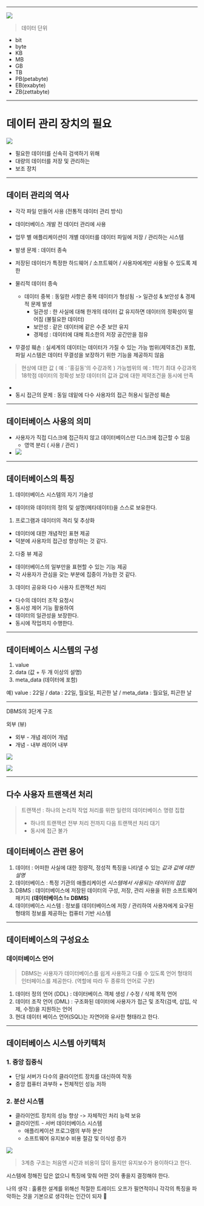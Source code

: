 
---

![](https://velog.velcdn.com/images/owlsuri/post/7b06b18b-5ce8-497e-b0e1-053f514b3878/image.png)
> 데이터 단위
- bit 
- byte 
- KB 
- MB 
- GB 
- TB 
- PB(petabyte) 
- EB(exabyte) 
- ZB(zettabyte)

---

# 데이터 관리 장치의 필요

![](https://velog.velcdn.com/images/owlsuri/post/87a80901-6c93-42ed-a52b-8d0299d0fc2f/image.png)

- 필요한 데이터를 신속히 검색하기 위해
- 대량의 데이터를 저장 및 관리하는
- 보조 장치

---

## 데이터 관리의 역사

- 각각 파일 만들어 사용 (전통적 데이터 관리 방식)
- 데이터베이스 개발 전 데이터 관리에 사용
- 업무 별 애플리케이션이 개별 데이터를 데이터 파일에 저장 / 관리하는 시스템
- 발생 문제 : 데이터 종속
- 저장된 데이터가 특정한 하드웨어 / 소프트웨어 / 사용자에게만 사용될 수 있도록 제한

- 물리적 데이터 종속
	- 데이터 중복 : 동일한 사항은 중복 데이터가 형성됨 -> 일관성 & 보안성 & 경제적 문제 발생
		- 일관성 : 한 사실에 대해 한개의 데이터 값 유지하면 데이터의 정확성이 떨어짐 (불필요한 데이터)
		- 보안성 : 같은 데이터에 같은 수준 보안 유지
		- 경제성 : 데이터에 대해 최소한의 저장 공간만을 점유

- 무결성 훼손 : 실세계의 데이터는 데이터가 가질 수 있는 가능 범위(제약조건) 포함, 파일 시스템은 데이터 무결성을 보장하기 위한 기능을 제공하지 않음
>현상에 대한 값 ( 예 : '홍길동'의 수강과목 )
     가능범위의 예 : 1학기 최대 수강과목 18학점
	 데이터의 정확성 보장
	 데이터의 값과 값에 대한 제약조건을 동시에 만족
- 
- 동시 접근의 문제 : 동일 데잍에 다수 사용자의 접근 허용시 일관성 훼손


---



## 데이터베이스 사용의 의미

- 사용자가 직접 디스크에 접근하지 않고 데이터베이스만 디스크에 접근할 수 있음
	- 영역 분리 ( 사용 / 관리 )
- ![](https://velog.velcdn.com/images/owlsuri/post/d2327a76-2c93-4475-a1e1-1548208d6ee2/image.png)

---

## 데이터베이스의 특징

1. 데이터베이스 시스템의 자기 기술성
- 데이터와 데이터의 정의 및 설명(메타데이터)을 스스로 보유한다.

1. 프로그램과 데이터의 격리 및 추상화
- 데이터에 대한 개념적인 표현 제공
- 덕분에 사용자의 접근성 향상하는 것 같다.

2. 다중 뷰 제공
- 데이터베이스의 일부만을 표현할 수 있는 기능 제공
- 각 사용자가 관심을 갖는 부분에 집중이 가능한 것 같다.

3. 데이터 공유와 다수 사용자 트랜잭션 처리
- 다수의 데이터 조작 요청시
- 동시성 제어 기능 활용하여
- 데이터의 일관성을 보장한다.
- 동시에 작업까지 수행한다.

---

## 데이터베이스 시스템의 구성

1. value
2. data (값 + 두 개 이상의 설명)
3. meta_data (데이터에 포함)

예) value : 22일 / data : 22일, 월요일, 피곤한 날 / meta_data : 월요일, 피곤한 날 

---

DBMS의 3단계 구조

외부 (뷰)
- 외부 - 개념 레이어
개념
- 개념 - 내부 레이어
내부

![](https://velog.velcdn.com/images/owlsuri/post/19f8938e-c760-4012-a904-2d5067e4fa3e/image.png)

![](https://velog.velcdn.com/images/owlsuri/post/902de095-19af-432a-8431-4d9613493055/image.png)

---

## 다수 사용자 트랜잭션 처리

> 트랜잭션 : 하나의 논리적 작업 처리를 위한 일련의 데이터베이스 명령 집합
> - 하나의 트랜잭션 전부 처리 전까지 다음 트랜잭션 처리 대기
> - 동시에 접근 불가

## 데이터베이스 관련 용어

1. 데이터 : 어떠한 사실에 대한 정량적, 정성적 특징을 나타낼 수 있는 _값과 값에 대한 설명_
2. 데이터베이스 : 특정 기관의 애플리케이션 _시스템에서 사용되는 데이터의 집합_
3. DBMS : 데이터베이스에 저장된 데이터의 구성, 저장, 관리 사용을 위한 소프트웨어 패키지
	__(데이터베이스 != DBMS)__
4. 데이터베이스 시스템 : 정보를 데이터베이스에 저장 / 관리하여 사용자에게 요구된 형태의 정보를 제공하는 컴퓨터 기반 시스템

---

## 데이터베이스의 구성요소

### 데이터베이스 언어

>  DBMS는 사용자가 데이터베이스를 쉽게 사용하고 다룰 수 있도록 언어 형태의 인터페이스를 제공한다. (역할에 따라 두 종류의 언어로 구분)

1. 데이터 정의 언어 (DDL) : 데이터베이스 객체 생성 / 수정 / 삭제 목적 언어
2. 데이터 조작 언어 (DML) : 구조화된 데이터에 사용자가 접근 및 조작(검색, 삽입, 삭제, 수정)을 지원하는 언어
3. 현대 데이터 베이스 언어(SQL)는 자연어와 유사한 형태라고 한다. 

---

## 데이터베이스 시스템 아키텍처

### 1. 중앙 집중식

-  단일 서버가 다수의 클라이언트 장치를 대신하여 작동
- 중앙 컴퓨터 과부하 + 전체적인 성능 저하

### 2. 분산 시스템

- 클라이언트 장치의 성능 향상 -> 자체적인 처리 능력 보유
- 클라이언트 - 서버 데이터베이스 시스템
	- 애플리케이션 프로그램의 부하 분산
	- 소프트웨어 유지보수 비용 절감 및 이식성 증가

![](https://velog.velcdn.com/images/owlsuri/post/b53b429a-8183-4d4a-94c0-3022c6a3b6a3/image.png)

> 3계층 구조는 처음엔 시간과 비용이 많이 들지만 유지보수가 용이하다고 한다.

시스템에 정해진 답은 없으니 특징에 맞춰 어떤 것이 좋을지 결정해야 한다.

나의 생각 : 훌륭한 설계를 위해선 적절한 트레이드 오프가 필연적이니
각각의 특징을 파악하는 것을 기본으로 생각하는 인간이 되자 👊

